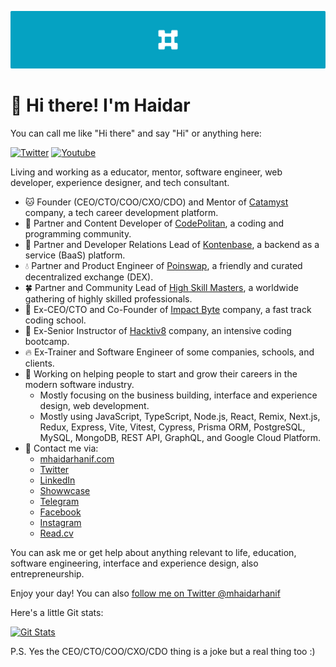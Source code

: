 ![Cover Image](./assets/mhaidarhanif-cover-github.png)

# 🤠 Hi there! I'm Haidar

You can call me like "Hi there" and say "Hi" or anything here:

[![Twitter](https://img.shields.io/twitter/follow/mhaidarhanif?style=flat-square&color=00acee&label=Follow%20@mhaidarhanif%20on%20Twitter)](https://twitter.com/mhaidarhanif)
<a href="https://youtube.com/c/mhaidarhanif"><img src="https://img.shields.io/youtube/channel/subscribers/UC4W74hqnXf6cvwrEhUbk9Fg?style=flat-square&color=ff0000&label=Subscribe%20on%20YouTube" alt="Youtube" /></a>

Living and working as a educator, mentor, software engineer, web developer, experience designer, and tech consultant.

- 🐱 Founder (CEO/CTO/COO/CXO/CDO) and Mentor of [Catamyst](https://github.com/catamyst) company, a tech career development platform.
- 💠 Partner and Content Developer of [CodePolitan](https://codepolitan.com), a coding and programming community.
- 🎁 Partner and Developer Relations Lead of [Kontenbase](https://github.com/kontenbase), a backend as a service (BaaS) platform.
- 💧 Partner and Product Engineer of [Poinswap](https://github.com/poinswap), a friendly and curated decentralized exchange (DEX).
- 🍀 Partner and Community Lead of [High Skill Masters](https://github.com/highskillmasters), a worldwide gathering of highly skilled professionals.
- 🐲 Ex-CEO/CTO and Co-Founder of [Impact Byte](https://github.com/impactbyte) company, a fast track coding school.
- 🦊 Ex-Senior Instructor of [Hacktiv8](https://github.com/hacktiv8/phase-0-activities/graphs/contributors?from=2016-07-10&to=2020-07-09&type=a) company, an intensive coding bootcamp.
- 🔥 Ex-Trainer and Software Engineer of some companies, schools, and clients.
- 🔭 Working on helping people to start and grow their careers in the modern software industry.
  - Mostly focusing on the business building, interface and experience design, web development.
  - Mostly using JavaScript, TypeScript, Node.js, React, Remix, Next.js, Redux, Express, Vite, Vitest, Cypress, Prisma ORM, PostgreSQL, MySQL, MongoDB, REST API, GraphQL, and Google Cloud Platform.
- 💬 Contact me via:
  - [mhaidarhanif.com](https://mhaidarhanif.com)
  - [Twitter](https://twitter.com/mhaidarhanif)
  - [LinkedIn](https://linkedin.com/in/mhaidarhanif)
  - [Showwcase](https://showwcase.com/haidar)
  - [Telegram](https://t.me/mhaidarhanif)
  - [Facebook](https://facebook.com/mhaidarhanif)
  - [Instagram](https://instagram.com/mhaidarhanif_)
  - [Read.cv](https://read.cv/mhaidarhanif)

You can ask me or get help about anything relevant to life, education, software engineering, interface and experience design, also entrepreneurship.

Enjoy your day! You can also [follow me on Twitter @mhaidarhanif](https://twitter.com/mhaidarhanif)

Here's a little Git stats:

<a href="https://github.com/mhaidarhanif"><img alt="Git Stats" src="https://github-readme-stats.vercel.app/api?username=mhaidarhanif&include_all_commits=true&theme=github_dark&show_icons=true" height="150" /></a>

P.S. Yes the CEO/CTO/COO/CXO/CDO thing is a joke but a real thing too :)
